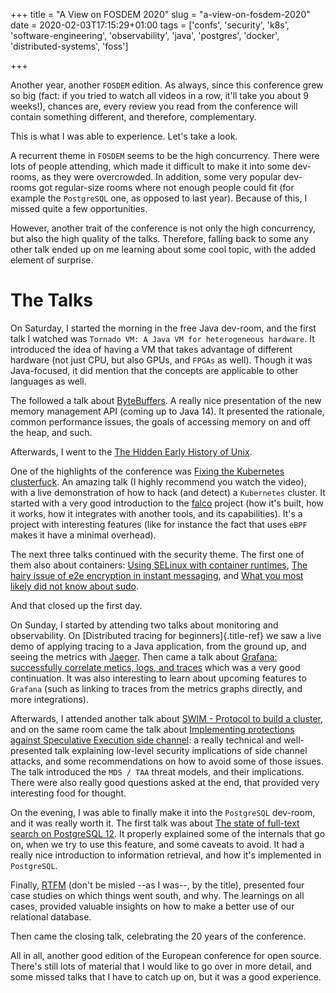 +++
title = "A View on FOSDEM 2020"
slug = "a-view-on-fosdem-2020"
date = 2020-02-03T17:15:29+01:00
tags = ['confs', 'security', 'k8s', 'software-engineering', 'observability', 'java', 'postgres', 'docker', 'distributed-systems', 'foss']

+++

Another year, another `FOSDEM` edition. As always, since this conference
grew so big (fact: if you tried to watch all videos in a row, it\'ll
take you about 9 weeks!), chances are, every review you read from the
conference will contain something different, and therefore,
complementary.

This is what I was able to experience. Let\'s take a look.

A recurrent theme in `FOSDEM` seems to be the high concurrency. There
were lots of people attending, which made it difficult to make it into
some dev-rooms, as they were overcrowded. In addition, some very popular
dev-rooms got regular-size rooms where not enough people could fit (for
example the `PostgreSQL` one, as opposed to last year). Because of this,
I missed quite a few opportunities.

However, another trait of the conference is not only the high
concurrency, but also the high quality of the talks. Therefore, falling
back to some any other talk ended up on me learning about some cool
topic, with the added element of surprise.

# The Talks

On Saturday, I started the morning in the free Java dev-room, and the
first talk I watched was
`Tornado VM: A Java VM for heterogeneous hardware`. It introduced the
idea of having a VM that takes advantage of different hardware (not just
CPU, but also GPUs, and `FPGAs` as well). Though it was Java-focused, it
did mention that the concepts are applicable to other languages as well.

The followed a talk about
[ByteBuffers](https://fosdem.org/2020/schedule/event/bytebuffers/). A
really nice presentation of the new memory management API (coming up to
Java 14). It presented the rationale, common performance issues, the
goals of accessing memory on and off the heap, and such.

Afterwards, I went to the [The Hidden Early History of
Unix](https://fosdem.org/2020/schedule/event/early_unix/).

One of the highlights of the conference was [Fixing the Kubernetes
clusterfuck](https://fosdem.org/2020/schedule/event/kubernetes/). An
amazing talk (I highly recommend you watch the video), with a live
demonstration of how to hack (and detect) a `Kubernetes` cluster. It
started with a very good introduction to the
[falco](https://github.com/falcosecurity/falco) project (how it\'s
built, how it works, how it integrates with another tools, and its
capabilities). It\'s a project with interesting features (like for
instance the fact that uses `eBPF` makes it have a minimal overhead).

The next three talks continued with the security theme. The first one of
them also about containers: [Using SELinux with container
runtimes](https://fosdem.org/2020/schedule/event/security_using_selinux_with_container_runtimes/),
[The hairy issue of e2e encryption in instant
messaging](https://fosdem.org/2020/schedule/event/security_the_hairy_issue_of_e2e_encryption_in_instant_messaging/),
and [What you most likely did not know about
sudo](https://fosdem.org/2020/schedule/event/security_what_you_most_likely_did_not_know_about_sudo/).

And that closed up the first day.

On Sunday, I started by attending two talks about monitoring and
observability. On [Distributed tracing for beginners]{.title-ref} we saw
a live demo of applying tracing to a Java application, from the ground
up, and seeing the metrics with [Jaeger](https://www.jaegertracing.io/).
Then came a talk about [Grafana: successfully correlate metics, logs,
and traces](https://fosdem.org/2020/schedule/event/tracing_grafana/)
which was a very good continuation. It was also interesting to learn
about upcoming features to `Grafana` (such as linking to traces from the
metrics graphs directly, and more integrations).

Afterwards, I attended another talk about [SWIM - Protocol to build a
cluster](https://fosdem.org/2020/schedule/event/swim/), and on the same
room came the talk about [Implementing protections against Speculative
Execution side
channel](https://fosdem.org/2020/schedule/event/speculative_execution/):
a really technical and well-presented talk explaining low-level security
implications of side channel attacks, and some recommendations on how to
avoid some of those issues. The talk introduced the `MDS / TAA` threat
models, and their implications. There were also really good questions
asked at the end, that provided very interesting food for thought.

On the evening, I was able to finally make it into the `PostgreSQL`
dev-room, and it was really worth it. The first talk was about [The
state of full-text search on PostgreSQL
12](https://fosdem.org/2020/schedule/event/postgresql_the_state_of_full_text_search_in_postgresql_12/).
It properly explained some of the internals that go on, when we try to
use this feature, and some caveats to avoid. It had a really nice
introduction to information retrieval, and how it\'s implemented in
`PostgreSQL`.

Finally, [RTFM](https://fosdem.org/2020/schedule/event/postgresql_rtfm/)
(don\'t be misled \--as I was\--, by the title), presented four case
studies on which things went south, and why. The learnings on all cases,
provided valuable insights on how to make a better use of our relational
database.

Then came the closing talk, celebrating the 20 years of the conference.

All in all, another good edition of the European conference for open
source. There\'s still lots of material that I would like to go over in
more detail, and some missed talks that I have to catch up on, but it
was a good experience.

